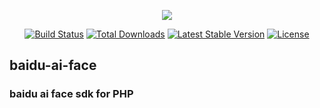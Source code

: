 <p align="center"><a href="https://huasx.github.io" target="_blank"><img src="https://huasx.github.io/img/header_img.jpg"></a></p>
<p align="center">
<a href="https://travis-ci.org/huasx/baidu-ai-face"><img src="https://api.travis-ci.org/huasx/baidu-ai-face.svg" alt="Build Status"></a>
<a href="https://packagist.org/packages/huasx/baidu-ai-face"><img src="https://poser.pugx.org/huasx/baidu-ai-face/total.svg" alt="Total Downloads"></a>
<a href="https://packagist.org/packages/huasx/baidu-ai-face"><img src="https://poser.pugx.org/huasx/baidu-ai-face/stable.svg" alt="Latest Stable Version"></a>
<a href="https://packagist.org/packages/huasx/baidu-ai-face"><img src="https://poser.pugx.org/huasx/baidu-ai-face/license.svg" alt="License"></a>
</p>

## baidu-ai-face

### baidu ai face sdk for PHP
